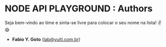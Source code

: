 
NODE API PLAYGROUND : Authors
=============================

Seja bem-vindo ao time e sinta-se livre para colocar o seu nome na lista! :v::smile:

- **Fabio Y. Goto** ([lab@yuiti.com.br](mailto:lab@yuiti.com.br))
